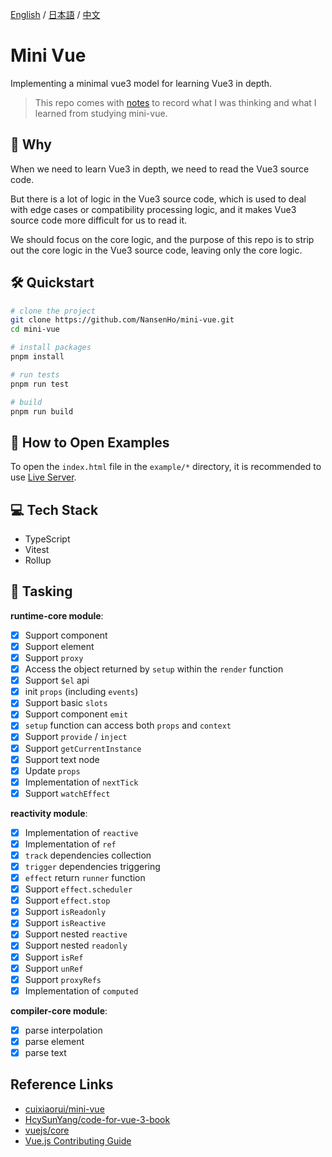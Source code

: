 [English](./README.md) / [日本語](./README_JP.md) / [中文](./README_CN.md)

# Mini Vue

Implementing a minimal vue3 model for learning Vue3 in depth.

> This repo comes with [notes](https://til-nansenho.netlify.app/docs/vue/mini-vue/effect_reactive_dependenciesCollection_dependenciesTriggering/dependenciesCollection_dependenciesTriggering) to record what I was thinking and what I learned from studying mini-vue.

## 🧐 Why

When we need to learn Vue3 in depth, we need to read the Vue3 source code.

But there is a lot of logic in the Vue3 source code, which is used to deal with edge cases or compatibility processing logic, and it makes Vue3 source code more difficult for us to read it.

We should focus on the core logic, and the purpose of this repo is to strip out the core logic in the Vue3 source code, leaving only the core logic.

## 🛠️ Quickstart

```bash
# clone the project
git clone https://github.com/NansenHo/mini-vue.git
cd mini-vue

# install packages
pnpm install

# run tests
pnpm run test

# build
pnpm run build
```

## 🧩 How to Open Examples

To open the `index.html` file in the `example/*` directory, it is recommended to use [Live Server](https://marketplace.visualstudio.com/items?itemName=ritwickdey.LiveServer).

## 💻 Tech Stack

- TypeScript
- Vitest
- Rollup

## 📌 Tasking

**runtime-core module**:

- [x] Support component
- [x] Support element
- [x] Support `proxy`
- [x] Access the object returned by `setup` within the `render` function
- [x] Support `$el` api
- [x] init `props` (including `events`)
- [x] Support basic `slots`
- [x] Support component `emit`
- [x] `setup` function can access both `props` and `context`
- [x] Support `provide` / `inject`
- [x] Support `getCurrentInstance`
- [x] Support text node
- [x] Update `props`
- [x] Implementation of `nextTick`
- [x] Support `watchEffect`

**reactivity module**:

- [x] Implementation of `reactive`
- [x] Implementation of `ref`
- [x] `track` dependencies collection
- [x] `trigger` dependencies triggering
- [x] `effect` return `runner` function
- [x] Support `effect.scheduler`
- [x] Support `effect.stop`
- [x] Support `isReadonly`
- [x] Support `isReactive`
- [x] Support nested `reactive`
- [x] Support nested `readonly`
- [x] Support `isRef`
- [x] Support `unRef`
- [x] Support `proxyRefs`
- [x] Implementation of `computed`

**compiler-core module**:

- [x] parse interpolation
- [x] parse element
- [x] parse text

## Reference Links

- [cuixiaorui/mini-vue](https://github.com/cuixiaorui/mini-vue)
- [HcySunYang/code-for-vue-3-book](https://github.com/HcySunYang/code-for-vue-3-book)
- [vuejs/core](https://github.com/vuejs/core/)
- [Vue.js Contributing Guide](https://github.com/vuejs/core/blob/main/.github/contributing.md)
